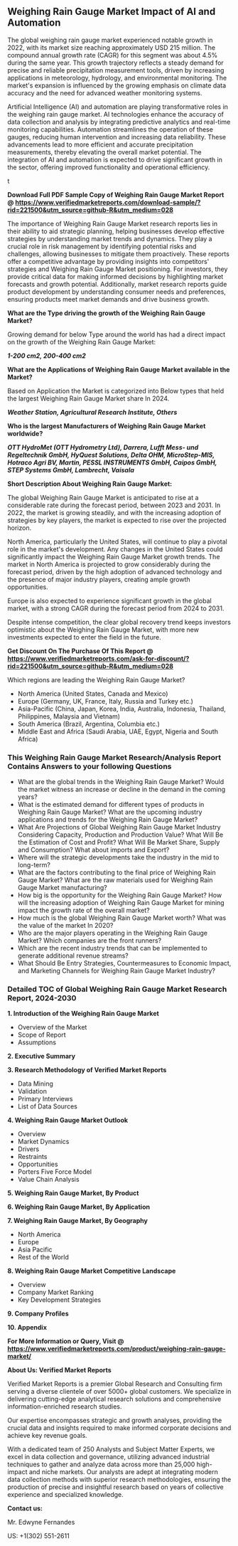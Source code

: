<h2>Weighing Rain Gauge Market Impact of AI and Automation</h2><p>The global weighing rain gauge market experienced notable growth in 2022, with its market size reaching approximately USD 215 million. The compound annual growth rate (CAGR) for this segment was about 4.5% during the same year. This growth trajectory reflects a steady demand for precise and reliable precipitation measurement tools, driven by increasing applications in meteorology, hydrology, and environmental monitoring. The market's expansion is influenced by the growing emphasis on climate data accuracy and the need for advanced weather monitoring systems.</p><p>Artificial Intelligence (AI) and automation are playing transformative roles in the weighing rain gauge market. AI technologies enhance the accuracy of data collection and analysis by integrating predictive analytics and real-time monitoring capabilities. Automation streamlines the operation of these gauges, reducing human intervention and increasing data reliability. These advancements lead to more efficient and accurate precipitation measurements, thereby elevating the overall market potential. The integration of AI and automation is expected to drive significant growth in the sector, offering improved functionality and operational efficiency.</p>t</p><p id="" class=""><strong>Download Full PDF Sample Copy of Weighing Rain Gauge Market Report @ <a href="https://www.verifiedmarketreports.com/download-sample/?rid=221500&utm_source=github-R&utm_medium=028" target="_blank">https://www.verifiedmarketreports.com/download-sample/?rid=221500&utm_source=github-R&utm_medium=028</a></strong></p><p>The importance of&nbsp;Weighing Rain Gauge Market research reports lies in their ability to aid strategic planning, helping businesses develop effective strategies by understanding market trends and dynamics. They play a crucial role in risk management by identifying potential risks and challenges, allowing businesses to mitigate them proactively. These reports offer a competitive advantage by providing insights into competitors' strategies and Weighing Rain Gauge Market positioning. For investors, they provide critical data for making informed decisions by highlighting market forecasts and growth potential. Additionally, market research reports guide product development by understanding consumer needs and preferences, ensuring products meet market demands and drive business growth.</p><p><strong>What are the&nbsp;Type driving the growth of the Weighing Rain Gauge Market?</strong></p><p id="" class="">Growing demand for below Type around the world has had a direct impact on the growth of the Weighing Rain Gauge Market:</p><em><strong>1-200 cm2, 200-400 cm2</strong></em></p><strong>What are the&nbsp;Applications&nbsp;of Weighing Rain Gauge Market available in the Market?</strong></p><p id="" class="">Based on Application the Market is categorized into Below types that held the largest Weighing Rain Gauge Market share In 2024.</p><em><strong>Weather Station, Agricultural Research Institute, Others</strong></em></p><strong>Who is the largest Manufacturers of Weighing Rain Gauge Market worldwide?</strong></p><p><em><strong>OTT HydroMet (OTT Hydrometry Ltd), Darrera, Lufft Mess- und Regeltechnik GmbH, HyQuest Solutions, Delta OHM, MicroStep-MIS, Hotraco Agri BV, Martin, PESSL INSTRUMENTS GmbH, Caipos GmbH, STEP Systems GmbH, Lambrecht, Vaisala</strong></em></p><p id="" class=""><strong>Short Description About Weighing Rain Gauge Market:</strong></p><p>The global Weighing Rain Gauge Market is anticipated to rise at a considerable rate during the forecast period, between 2023 and 2031. In 2022, the market is growing steadily, and with the increasing adoption of strategies by key players, the market is expected to rise over the projected horizon.</p><p>North America, particularly the United States, will continue to play a pivotal role in the market's development. Any changes in the United States could significantly impact the Weighing Rain Gauge Market growth trends. The market in North America is projected to grow considerably during the forecast period, driven by the high adoption of advanced technology and the presence of major industry players, creating ample growth opportunities.</p><p>Europe is also expected to experience significant growth in the global market, with a strong CAGR during the forecast period from 2024 to 2031.</p><p>Despite intense competition, the clear global recovery trend keeps investors optimistic about the Weighing Rain Gauge Market, with more new investments expected to enter the field in the future.</p><p id="" class=""><strong>Get Discount On The Purchase Of This Report @ <a href="https://www.verifiedmarketreports.com/ask-for-discount/?rid=221500&utm_source=github-R&utm_medium=028" target="_blank">https://www.verifiedmarketreports.com/ask-for-discount/?rid=221500&utm_source=github-R&utm_medium=028</a></strong></p>Which regions are leading the Weighing Rain Gauge Market?</p><ul><li>North America (United States, Canada and Mexico)</li><li>Europe (Germany, UK, France, Italy, Russia and Turkey etc.)</li><li>Asia-Pacific (China, Japan, Korea, India, Australia, Indonesia, Thailand, Philippines, Malaysia and Vietnam)</li><li>South America (Brazil, Argentina, Columbia etc.)</li><li>Middle East and Africa (Saudi Arabia, UAE, Egypt, Nigeria and South Africa)</li></ul><h3 id="" class="">This Weighing Rain Gauge Market Research/Analysis Report Contains Answers to your following Questions</h3><ul><li>What are the global trends in the Weighing Rain Gauge Market? Would the market witness an increase or decline in the demand in the coming years?</li><li>What is the estimated demand for different types of products in Weighing Rain Gauge Market? What are the upcoming industry applications and trends for the Weighing Rain Gauge Market?</li><li>What Are Projections of Global Weighing Rain Gauge Market Industry Considering Capacity, Production and Production Value? What Will Be the Estimation of Cost and Profit? What Will Be Market Share, Supply and Consumption? What about imports and Export?</li><li>Where will the strategic developments take the industry in the mid to long-term?</li><li>What are the factors contributing to the final price of Weighing Rain Gauge Market? What are the raw materials used for Weighing Rain Gauge Market manufacturing?</li><li>How big is the opportunity for the Weighing Rain Gauge Market? How will the increasing adoption of Weighing Rain Gauge Market for mining impact the growth rate of the overall market?</li><li>How much is the global Weighing Rain Gauge Market worth? What was the value of the market In 2020?</li><li>Who are the major players operating in the Weighing Rain Gauge Market? Which companies are the front runners?</li><li>Which are the recent industry trends that can be implemented to generate additional revenue streams?</li><li>What Should Be Entry Strategies, Countermeasures to Economic Impact, and Marketing Channels for Weighing Rain Gauge Market Industry?</li></ul><h3 id="" class="">Detailed TOC of Global Weighing Rain Gauge Market Research Report, 2024-2030</h3><p id="" class=""><strong>1. Introduction of the Weighing Rain Gauge Market</strong></p><ul><li>Overview of the Market</li><li>Scope of Report</li><li>Assumptions</li></ul><p id="" class=""><strong>2. Executive Summary</strong></p><p id="" class=""><strong>3. Research Methodology of Verified Market Reports</strong></p><ul><li>Data Mining</li><li>Validation</li><li>Primary Interviews</li><li>List of Data Sources</li></ul><p id="" class=""><strong>4. Weighing Rain Gauge Market Outlook</strong></p><ul><li>Overview</li><li>Market Dynamics</li><li>Drivers</li><li>Restraints</li><li>Opportunities</li><li>Porters Five Force Model</li><li>Value Chain Analysis</li></ul><p id="" class=""><strong>5. Weighing Rain Gauge Market, By Product</strong></p><p id="" class=""><strong>6. Weighing Rain Gauge Market, By Application</strong></p><p id="" class=""><strong>7. Weighing Rain Gauge Market, By Geography</strong></p><ul><li>North America</li><li>Europe</li><li>Asia Pacific</li><li>Rest of the World</li></ul><p id="" class=""><strong>8. Weighing Rain Gauge Market Competitive Landscape</strong></p><ul><li>Overview</li><li>Company Market Ranking</li><li>Key Development Strategies</li></ul><p id="" class=""><strong>9. Company Profiles</strong></p><p id="" class=""><strong>10. Appendix</strong></p><p id="" class=""><strong>For More Information or Query, Visit @ <a href="https://www.verifiedmarketreports.com/product/weighing-rain-gauge-market/" target="_blank">https://www.verifiedmarketreports.com/product/weighing-rain-gauge-market/</a></strong></p><p id="" class=""><strong>About Us: Verified Market Reports</strong></p><p id="" class="">Verified Market Reports is a premier Global Research and Consulting firm serving a diverse clientele of over 5000+ global customers. We specialize in delivering cutting-edge analytical research solutions and comprehensive information-enriched research studies.</p><p id="" class="">Our expertise encompasses strategic and growth analyses, providing the crucial data and insights required to make informed corporate decisions and achieve key revenue goals.</p><p id="" class="">With a dedicated team of 250 Analysts and Subject Matter Experts, we excel in data collection and governance, utilizing advanced industrial techniques to gather and analyze data across more than 25,000 high-impact and niche markets. Our analysts are adept at integrating modern data collection methods with superior research methodologies, ensuring the production of precise and insightful research based on years of collective experience and specialized knowledge.</p><p id="" class=""><strong>Contact us:</strong></p><p id="" class="">Mr. Edwyne Fernandes</p><p id="" class="">US: +1(302) 551-2611</p>